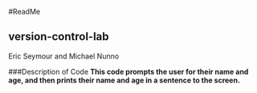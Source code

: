 #ReadMe

## version-control-lab
Eric Seymour and Michael Nunno

###Description of Code
**This code prompts the user for their name and age, and then prints their name and age in a sentence to the screen.**
